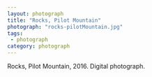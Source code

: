 ```yaml
---
layout: photograph
title: "Rocks, Pilot Mountain"
photograph: "rocks-pilotMountain.jpg"
tags: 
 - photograph
category: photograph
---
```

Rocks, Pilot Mountain, 2016.
Digital photograph.